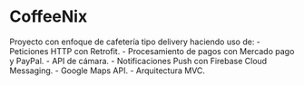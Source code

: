 # CoffeeNix

Proyecto con enfoque de cafetería tipo delivery haciendo uso de:
    - Peticiones HTTP con Retrofit.
    - Procesamiento de pagos con Mercado pago y PayPal.
    - API de cámara.
    - Notificaciones Push con Firebase Cloud Messaging.
    - Google Maps API.
    - Arquitectura MVC.
